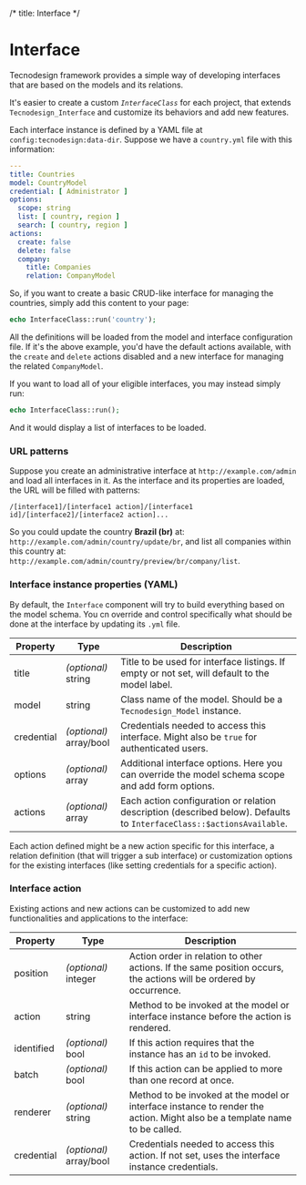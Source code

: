 /*
title: Interface
*/
# Interface

Tecnodesign framework provides a simple way of developing interfaces that are based on the models and its relations.

It's easier to create a custom *`InterfaceClass`* for each project, that extends `Tecnodesign_Interface` and customize its behaviors and add new features. 


Each interface instance is defined by a YAML file at `config:tecnodesign:data-dir`. Suppose we have a `country.yml` file with this information:

```yaml
---
title: Countries
model: CountryModel
credential: [ Administrator ]
options:
  scope: string
  list: [ country, region ]
  search: [ country, region ]
actions:
  create: false
  delete: false
  company:
    title: Companies
    relation: CompanyModel

```

So, if you want to create a basic CRUD-like interface for managing the countries, simply add this content to your page:

```php
echo InterfaceClass::run('country'); 
```

All the definitions will be loaded from the model and interface configuration file. If it's the above example, you'd have the default actions available, with the `create` and `delete` actions disabled and a new interface for managing the related `CompanyModel`.

If you want to load all of your eligible interfaces, you may instead simply run:

```php
echo InterfaceClass::run();
```

And it would display a list of interfaces to be loaded.

### URL patterns

Suppose you create an administrative interface at `http://example.com/admin` and load all interfaces in it. As the interface and its properties are loaded, the URL will be filled with patterns:

    /[interface1]/[interface1 action]/[interface1 id]/[interface2]/[interface2 action]...

So you could update the country **Brazil (br)** at: `http://example.com/admin/country/update/br`, and list all companies within this country at: `http://example.com/admin/country/preview/br/company/list`.

### Interface instance properties (YAML)

By default, the `Interface` component will try to build everything based on the model schema. You cn override and control specifically what should be done at the interface by updating its `.yml` file. 

| Property   | Type                    | Description                                                                                      |
|------------|-------------------------|--------------------------------------------------------------------------------------------------|
| title      | *(optional)* string     | Title to be used for interface listings. If empty or not set, will default to the model label.   |
| model      | string                  | Class name of the model. Should be a `Tecnodesign_Model` instance.                               |
| credential | *(optional)* array/bool | Credentials needed to access this interface. Might also be `true` for authenticated users.       |
| options    | *(optional)* array      | Additional interface options. Here you can override the model schema scope and add form options. |
| actions    | *(optional)* array      | Each action configuration or relation description (described below). Defaults to `InterfaceClass::$actionsAvailable`.    |                                                        |

Each action defined might be a new action specific for this interface, a relation definition (that will trigger a sub interface) or customization options for the existing interfaces (like setting credentials for a specific action). 

### Interface action

Existing actions and new actions can be customized to add new functionalities and applications to the interface:

| Property   | Type                    | Description                                                                                                               |
|------------|----------------------   |---------------------------------------------------------------------------------------------------------------------------|
| position   | *(optional)* integer    | Action order in relation to other actions. If the same position occurs, the actions will be ordered by occurrence.        |
| action     | string                  | Method to be invoked at the model or interface instance before the action is rendered.                                    |
| identified | *(optional)* bool       | If this action requires that the instance has an `id` to be invoked.                                                      |
| batch      | *(optional)* bool       | If this action can be applied to more than one record at once.                                                            |
| renderer   | *(optional)* string     | Method to be invoked at the model or interface instance to render the action. Might also be a template name to be called. |
| credential | *(optional)* array/bool | Credentials needed to access this action. If not set, uses the interface instance credentials.                            |
